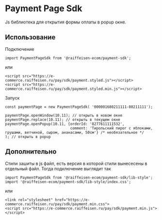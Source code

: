 # Payment Page Sdk

Js библиотека для открытия формы оплаты в popup окне.

## Использование

Подключение

```
import PaymentPageSdk from '@raiffeisen-ecom/payment-sdk';
```

или 

```
<script src="https://e-commerce.raiffeisen.ru/pay/sdk/payment.styled.js"></script>
<script src="https://e-commerce.raiffeisen.ru/pay/sdk/payment.styled.min.js"></script>
```

Запуск

```
const paymentPage = new PaymentPageSdk( '000001680211111-80211111');

paymentPage.openWindow(10.11); // открыть в новом окне
paymentPage.replace(10.11); // открыть в текущем окне
paymentPage.openPopup(10.11, {orderId: '8277611111532', 
                              comment: 'Тирольский пирог с яблоками, грушами, ветчиной, сыром, ананасами, 50см'} /* необязательное */
); // открыть в popup

```

## Дополнительно

Стили зашиты в js файл, есть версия в которой стили вынесесены в отдельный файл. Тогда подключение выглядит так

```
import PaymentPageSdk from '@raiffeisen-ecom/payment-sdk/lib-style';
import '@raiffeisen-ecom/payment-sdk/lib-style/index.css';
```

или

```
<link rel="stylesheet" href="https://e-commerce.raiffeisen.ru/pay/sdk/payment.min.css">
<script src="https://e-commerce.raiffeisen.ru/pay/sdk/payment.min.js"></script>
```
